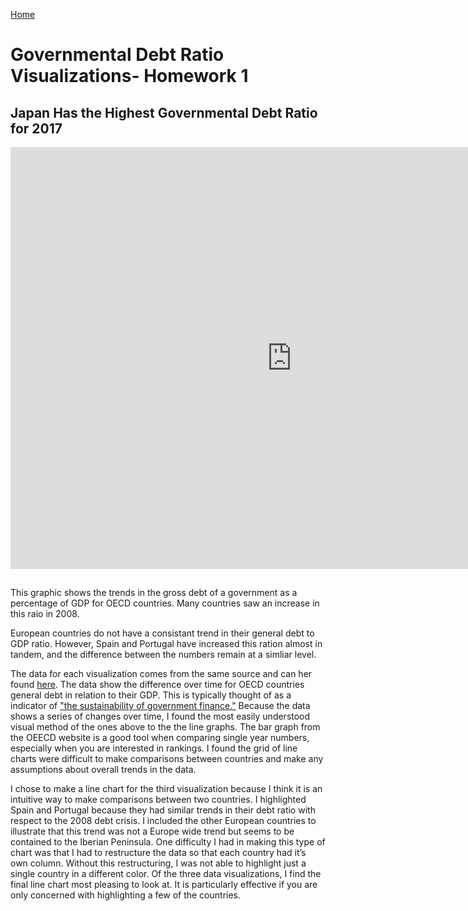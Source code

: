 [Home](/README.md)
# Governmental Debt Ratio Visualizations- Homework 1

## Japan Has the Highest Governmental Debt Ratio for 2017
<iframe src="https://data.oecd.org/chart/69B1" width="900" height="675" style="border: 0" mozallowfullscreen="true" webkitallowfullscreen="true" allowfullscreen="true"><a href="https://data.oecd.org/chart/69B1" target="_blank">OECD Chart: General government debt, Total, % of GDP, Annual, 2017</a></iframe>

##
<div class="flourish-embed flourish-chart" data-src="visualisation/4274648"><script src="https://public.flourish.studio/resources/embed.js"></script></div>
This graphic shows the trends in the gross debt of a government as a percentage of GDP for OECD countries. Many countries saw an increase in this raio in 2008.


<div class="flourish-embed flourish-chart" data-src="visualisation/4283144"><script src="https://public.flourish.studio/resources/embed.js"></script></div>

European countries do not have a consistant trend in their general debt to GDP  ratio.  However, Spain and Portugal have increased this ration almost in tandem, and the difference between the numbers remain at a simliar level.

The data for each visualization comes from the same source and can her found [here](https://data.oecd.org/gga/general-government-debt.htm).  The data show the difference over time for OECD countries general debt in relation to their GDP.  This is typically thought of as a indicator of ["the sustainability of government finance."](https://data.oecd.org/gga/general-government-debt.htm)  Because the data shows a series of changes over time, I found the most easily understood visual method of the ones above to the the line graphs.  The bar graph from the OEECD website is a good tool when comparing single year numbers, especially when you are interested in rankings.  I found the grid of line charts were difficult to make comparisons between countries and make any assumptions about overall trends in the data.  

I chose to make a line chart for the third visualization because I think it is an intuitive way to make comparisons between two countries.  I highlighted Spain and Portugal because they had similar trends in their debt ratio with respect to the 2008 debt crisis. I included the other European countries to illustrate that this trend was not a Europe wide trend but seems to be contained to the Iberian Peninsula. One difficulty I had in making this type of chart was that I had to restructure the data so that each country had it’s own column.  Without this restructuring, I was not able to highlight just a single country in a different color.  Of the three data visualizations, I find the final line chart most pleasing to look at.  It is particularly effective if you are only concerned with highlighting a few of the countries.
